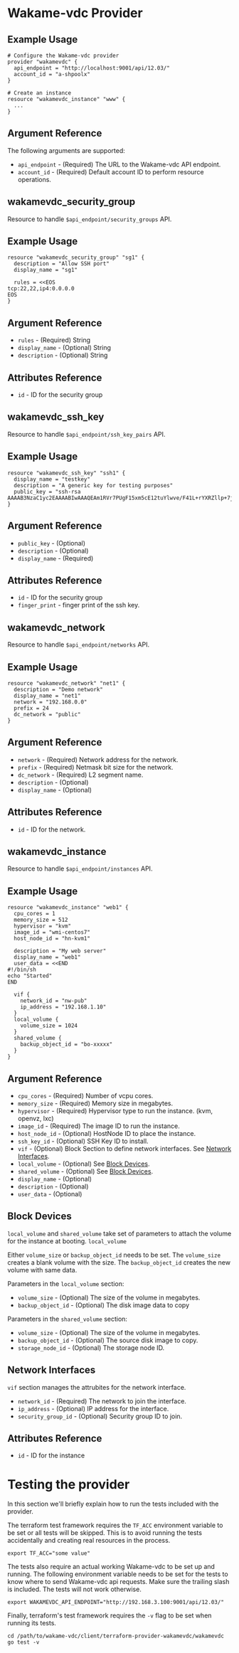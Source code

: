 # Wakame-vdc Provider

## Example Usage

```
# Configure the Wakame-vdc provider
provider "wakamevdc" {
  api_endpoint = "http://localhost:9001/api/12.03/"
  account_id = "a-shpoolx"
}

# Create an instance
resource "wakamevdc_instance" "www" {
  ...
}
```

## Argument Reference

The following arguments are supported:

* `api_endpoint` - (Required) The URL to the Wakame-vdc API endpoint.
* `account_id` - (Required) Default account ID to perform resource operations.

## wakamevdc\_security\_group

Resource to handle `$api_endpoint/security_groups` API.

## Example Usage

```
resource "wakamevdc_security_group" "sg1" {
  description = "Allow SSH port"
  display_name = "sg1"

  rules = <<EOS
tcp:22,22,ip4:0.0.0.0
EOS
}
```

## Argument Reference

* `rules` - (Required) String
* `display_name` - (Optional) String
* `description` - (Optional) String

## Attributes Reference

* `id` - ID for the security group

## wakamevdc\_ssh\_key

Resource to handle `$api_endpoint/ssh_key_pairs` API.

## Example Usage

```
resource "wakamevdc_ssh_key" "ssh1" {
  display_name = "testkey"
  description = "A generic key for testing purposes"
  public_key = "ssh-rsa AAAAB3NzaC1yc2EAAAABIwAAAQEAm1RVr7PUgF15xm5cE12tuYlwve/F41L+rYXRZllp+7juHUOQj8w8lzmQFMnOyd1jISQ4IK24kX6ysxhWoBZviH6O1mfMWyGdLNqOBx7F8shFDiKJ10aoGoQFY4ZX1oXwDF4NiPAZrE57cqOJCxHidG2Wc1xD//ghWAvVTPVbOqJWb+usJeYfNDrJSjTCvuwOYmbcinMaV6rPOcrAzXQuE8orX2FLnxAJUTXX/TYAbH6HVO3O/XnpDiYH3FKN03YVenufD+gp1pWLuMTqWuwnj7kQ+I2yQw5c5qIYq2GsjHcLVTCRgCEdHX6WlZFVW4jP2XQMU7GrcA+XO69DVQyJHw=="
}
```

## Argument Reference

* `public_key` - (Optional)
* `description` - (Optional)
* `display_name` - (Required)

## Attributes Reference

* `id` - ID for the security group
* `finger_print` - finger print of the ssh key.

## wakamevdc\_network

Resource to handle `$api_endpoint/networks` API.

## Example Usage

```
resource "wakamevdc_network" "net1" {
  description = "Demo network"
  display_name = "net1"
  network = "192.168.0.0"
  prefix = 24
  dc_network = "public"
}
```

## Argument Reference

* `network` - (Required) Network address for the network.
* `prefix` - (Required) Netmask bit size for the network.
* `dc_network` - (Required) L2 segment name.
* `description` - (Optional)
* `display_name` - (Optional)

## Attributes Reference

* `id` - ID for the network.

## wakamevdc\_instance

Resource to handle `$api_endpoint/instances` API.

## Example Usage

```
resource "wakamevdc_instance" "web1" {
  cpu_cores = 1
  memory_size = 512
  hypervisor = "kvm"
  image_id = "wmi-centos7"
  host_node_id = "hn-kvm1"

  description = "My web server"
  display_name = "web1"
  user_data = <<END
#!/bin/sh
echo "Started"
END

  vif {
    network_id = "nw-pub"
    ip_address = "192.168.1.10"
  }
  local_volume {
    volume_size = 1024
  }
  shared_volume {
    backup_object_id = "bo-xxxxx"
  }
}
```

## Argument Reference

* `cpu_cores` - (Required) Number of vcpu cores.
* `memory_size` - (Required) Memory size in megabytes.
* `hypervisor` - (Required) Hypervisor type to run the instance. (kvm, openvz, lxc)
* `image_id` - (Required) The image ID to run the instance.
* `host_node_id` - (Optional) HostNode ID to place the instance.
* `ssh_key_id` - (Optional) SSH Key ID to install.
* `vif` - (Optional) Block Section to define network interfaces. See [Network Interfaces](#network-interfaces).
* `local_volume` - (Optional) See [Block Devices](#block-devices).
* `shared_volume` - (Optional) See [Block Devices](#block-devices).
* `display_name` - (Optional)
* `description` - (Optional)
* `user_data` - (Optional)

<a id="block-devices"></a>
## Block Devices

`local_volume` and `shared_volume` take set of parameters to attach the volume
for the instance at booting. `local_volume`

Either `volume_size` or `backup_object_id` needs to be set. The `volume_size` creates
a blank volume with the size. The `backup_object_id` creates the new volume with
same data.

Parameters in the `local_volume` section:

* `volume_size` - (Optional) The size of the volume in megabytes.
* `backup_object_id` - (Optional) The disk image data to copy

Parameters in the `shared_volume` section:

* `volume_size` - (Optional) The size of the volume in megabytes.
* `backup_object_id` - (Optional) The source disk image to copy.
* `storage_node_id` - (Optional) The storage node ID.

<a id="network-interfaces"></a>
## Network Interfaces

``vif`` section manages the attrubites for the network interface.

* `network_id` - (Required) The network to join the interface.
* `ip_address` - (Optional) IP address for the interface.
* `security_group_id` - (Optional) Security group ID to join.

## Attributes Reference

* `id` - ID for the instance

# Testing the provider

In this section we'll briefly explain how to run the tests included with the provider.

The terraform test framework requires the `TF_ACC` environment variable to be set or all tests will be skipped. This is to avoid running the tests accidentally and creating real resources in the process.

```
export TF_ACC="some value"
```

The tests also require an actual working Wakame-vdc to be set up and running. The following environment variable needs to be set for the tests to know where to send Wakame-vdc api requests. Make sure the trailing slash is included. The tests will not work otherwise.

```
export WAKAMEVDC_API_ENDPOINT="http://192.168.3.100:9001/api/12.03/"
```

Finally, terraform's test framework requires the `-v` flag to be set when running its tests.

```
cd /path/to/wakame-vdc/client/terraform-provider-wakamevdc/wakamevdc
go test -v
```
